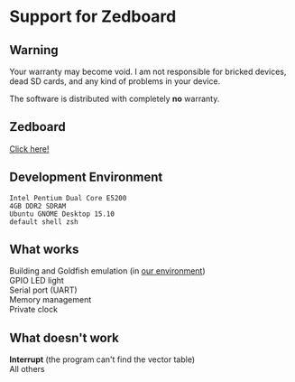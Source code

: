 # Support for Zedboard

## Warning 

Your warranty may become void. I am not responsible for bricked devices, dead SD cards, and any kind of problems in your device. 

The software is distributed with completely **no** warranty. 

## Zedboard

[Click here! ](http://zedboard.org/product/zedboard)

## Development Environment

```
Intel Pentium Dual Core E5200
4GB DDR2 SDRAM
Ubuntu GNOME Desktop 15.10
default shell zsh
```

## What works

Building and Goldfish emulation \(in [our environment](#development-environment)\)  
GPIO LED light  
Serial port (UART)  
Memory management  
Private clock

## What doesn't work
**Interrupt** (the program can't find the vector table)  
All others  


